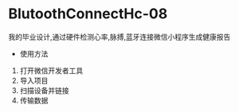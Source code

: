 # BlutoothConnectHc-08
我的毕业设计,通过硬件检测心率,脉搏,蓝牙连接微信小程序生成健康报告

- 使用方法
1. 打开微信开发者工具
2. 导入项目
3. 扫描设备并链接
4. 传输数据
